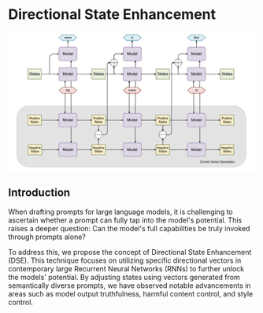 # Directional State Enhancement

<img align="center" src="assets/contrast.png" width="750">

## Introduction

When drafting prompts for large language models, it is challenging to ascertain whether a prompt can fully tap into the model's potential. This raises a deeper question: Can the model's full capabilities be truly invoked through prompts alone?

To address this, we propose the concept of Directional State Enhancement (DSE). This technique focuses on utilizing specific directional vectors in contemporary large Recurrent Neural Networks (RNNs) to further unlock the models' potential. By adjusting states using vectors generated from semantically diverse prompts, we have observed notable advancements in areas such as model output truthfulness, harmful content control, and style control.

